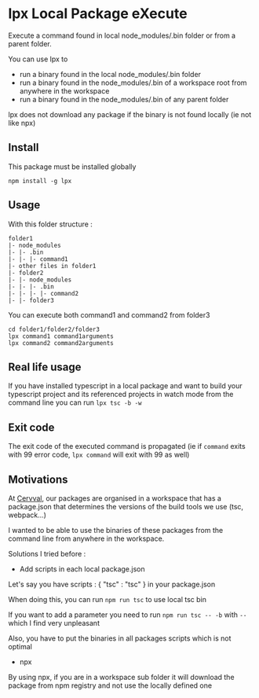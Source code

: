 # lpx Local Package eXecute

Execute a command found in local node_modules/.bin folder or from a parent folder.

You can use lpx to
* run a binary found in the local node_modules/.bin folder
* run a binary found in the node_modules/.bin of a workspace root from anywhere in the workspace
* run a binary found in the node_modules/.bin of any parent folder

lpx does not download any package if the binary is not found locally (ie not like npx)

## Install

This package must be installed globally
```
npm install -g lpx
```
## Usage

With this folder structure :
```
folder1
|- node_modules
|- |- .bin
|- |- |- command1
|- other files in folder1
|- folder2
|- |- node_modules
|- |- |- .bin
|- |- |- |- command2
|- |- folder3

```

You can execute both command1 and command2 from folder3

```
cd folder1/folder2/folder3
lpx command1 command1arguments
lpx command2 command2arguments
```

## Real life usage
If you have installed typescript in a local package and want to build your typescript project and its referenced projects in watch mode from the command line you can run ``lpx tsc -b -w``

## Exit code
The exit code of the executed command is propagated (ie if `command` exits with 99 error code, `lpx command` will exit with 99 as well)

## Motivations
At [Cervval](https://www.cervval.com), our packages are organised in a workspace that has a package.json that determines the versions of the build tools we use (tsc, webpack...)

I wanted to be able to use the binaries of these packages from the command line from anywhere in the workspace.

Solutions I tried before :
* Add scripts in each local package.json

Let's say you have scripts : { "tsc" : "tsc" } in your package.json

When doing this, you can run ``npm run tsc`` to use local tsc bin

If you want to add a parameter you need to run  ``npm run tsc -- -b`` with ``--`` which I find very unpleasant

Also, you have to put the binaries in all packages scripts which is not optimal

* npx

By using npx, if you are in a workspace sub folder it will download the package from npm registry and not use the locally defined one
